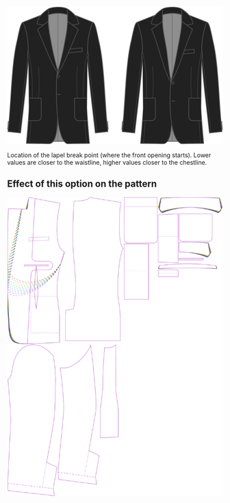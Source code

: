 ![Lapel start](lapelstart.svg)

Location of the lapel break point (where the front opening starts). Lower values are closer to the waistline, higher values closer to the chestline.

## Effect of this option on the pattern

![This image shows the effect of this option by superimposing several variants that have a different value for this option](jaeger_lapelstart_sample.svg "Effect of this option on the pattern")
